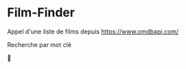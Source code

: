 # Film-Finder

Appel d'une liste de films depuis https://www.omdbapi.com/

Recherche par mot clé 

👋
